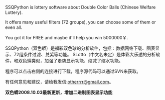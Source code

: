 SSQPython is lottery software about Double Color Balls (Chinese Welfare Lottery).

It offers many useful filters (72 groups), you can choose some of them or even all.

You got it for FREE and maybe it'll help you win 5000000￥.

SSQPython（双色蟒）是福彩双色球的分析软件，包括：数据网络下载、图表显示、72组条件过滤、兑奖等功能。
SLotto（中文名未定）是体彩大乐透的分析软件，和双色蟒类似，加强了走势显示功能，缩减了缩水功能。

程序可以点击右侧的连接进行下载，程序源代码可以通过SVN来获取。

有任何意见和建议，请给我发信:otherrrr@gmail.com。

**双色蟒2008.10.03最新更新，增加二进制图表显示功能**

